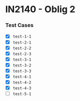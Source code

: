 # IN2140 - Oblig 2

### Test Cases
- [x] `test-1-1`
- [x] `test-2-1`
- [x] `test-2-2`
- [x] `test-2-3`
- [x] `test-3-1`
- [x] `test-3-2`
- [x] `test-3-3`
- [x] `test-4-1`
- [x] `test-4-2`
- [x] `test-4-3`
- [ ] `test-5-1`
